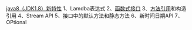 [java8（JDK1.8）新特性](https://blog.csdn.net/weixin_40294256/article/details/126338618)
1、Lamdba表达式
2、[函数式接口](https://so.csdn.net/so/search?q=%E5%87%BD%E6%95%B0%E5%BC%8F%E6%8E%A5%E5%8F%A3&spm=1001.2101.3001.7020)
3、[方法引用](https://so.csdn.net/so/search?q=%E6%96%B9%E6%B3%95%E5%BC%95%E7%94%A8&spm=1001.2101.3001.7020)和构造引用
4、Stream API
5、接口中的默认方法和静态方法
6、新时间日期API
7、OPtional